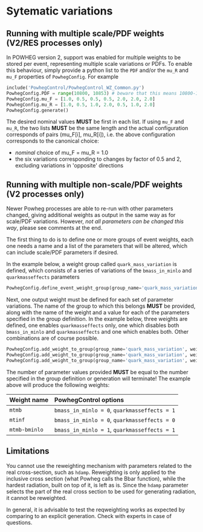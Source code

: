 # Sytematic variations

## Running with multiple scale/PDF weights (V2/RES processes only)

In POWHEG version 2, support was enabled for multiple weights to be
stored per event, representing multiple scale variations or PDFs. To
enable this behaviour, simply provide a python list to the `PDF` and/or
the `mu_R` and `mu_F` properties of `PowhegConfig`. For example

```py
include('PowhegControl/PowhegControl_WZ_Common.py')
PowhegConfig.PDF = range(10800, 10853) # beware that this means 10800-10852!
PowhegConfig.mu_F = [1.0, 0.5, 0.5, 0.5, 2.0, 2.0, 2.0]
PowhegConfig.mu_R = [1.0, 0.5, 1.0, 2.0, 0.5, 1.0, 2.0]
PowhegConfig.generate()
```

The desired nominal values **MUST** be first in each list. If using
`mu_F` and `mu_R`, the two lists **MUST** be the same length and the actual
configuration corresponds of pairs (mu_F[i], mu_R[i]), i.e.
the above configuration corresponds to the canonical choice:
* *nominal* choice of mu_F = mu_R = 1.0
* the six variations corresponding to changes by factor of 0.5 and 2, excluding variations in 'opposite' directions

## Running with multiple non-scale/PDF weights (V2 processes only)

Newer Powheg processes are able to re-run with other parameters changed,
giving additional weights as output in the same way as for scale/PDF
variations. However, *not all parameters can be changed this way*,
please see comments at the end.

The first thing to do is to define one or more groups of
event weights, each one needs a name and a list of the parameters that
will be altered, which can include scale/PDF parameters if desired.

In the example below, a weight group called `quark_mass_variation` is
defined, which consists of a series of variations of the
`bmass_in_minlo` and `quarkmasseffects` parameters

```py
PowhegConfig.define_event_weight_group(group_name='quark_mass_variation', parameters_to_vary=['bmass_in_minlo', 'quarkmasseffects'])
```


Next, one output weight must be defined for each set of parameter
variations. The name of the group to which this belongs **MUST** be
provided, along with the name of the weight and a value for each of the
parameters specified in the group definition. In the example below,
three weights are defined, one enables `quarkmasseffects` only, one
which disables both `bmass_in_minlo` and `quarkmasseffects` and one
which enables both. Other combinations are of course possible.

```py
PowhegConfig.add_weight_to_group(group_name='quark_mass_variation', weight_name='mtmb', parameter_values=[0, 1])
PowhegConfig.add_weight_to_group(group_name='quark_mass_variation', weight_name='mtinf', parameter_values=[0, 0])
PowhegConfig.add_weight_to_group(group_name='quark_mass_variation', weight_name='mtmb-bminlo', parameter_values=[1, 1])
```

The number of parameter values provided **MUST** be equal to the number
specified in the group definition or generation will terminate! The
example above will produce the following weights:

| Weight name   | PowhegControl options                        |
| :------------ | :------------------------------------------- |
| `mtmb`        | `bmass_in_minlo = 0`, `quarkmasseffects = 1` |
| `mtinf`       | `bmass_in_minlo = 0`, `quarkmasseffects = 0` |
| `mtmb-bminlo` | `bmass_in_minlo = 1`, `quarkmasseffects = 1` |

## Limitations

You cannot use the reweighting mechanism with
parameters related to the real cross-section, such as `hdamp`.
Reweighting is only applied to the inclusive cross section (what Powheg
calls the Bbar function), while the hardest radiation, built on top of
it, is left as is. Since the `hdamp` parameter selects the part of the
real cross section to be used for generating radiation, it cannot be
reweighted.

In general, it is advisable to test the reqweighting works as expected
by comparing to an explicit generation. Check with experts in case of
questions.
